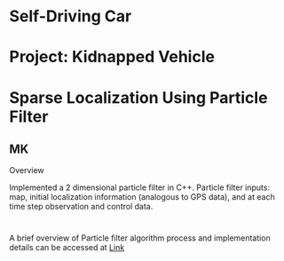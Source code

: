 # **Self-Driving Car**
# **Project: Kidnapped Vehicle**
# **Sparse Localization Using Particle Filter**

## MK

Overview

Implemented a 2 dimensional particle filter in C++. Particle filter inputs: map, initial localization information (analogous to GPS data), and at each time step observation and control data.

#

[//]: # (Image References)

[image1]: ./Writeup_IV/.png ""
[image2]: ./Writeup_IV/.png ""
[image3]: ./Writeup_IV/.png ""

#
A brief overview of Particle filter algorithm process and implementation details can be accessed at [Link](./PFA.md)


